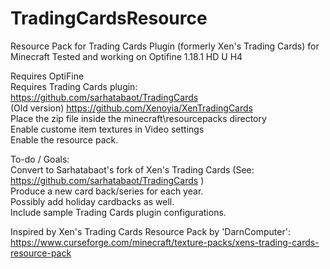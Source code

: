 # TradingCardsResource
Resource Pack for Trading Cards Plugin (formerly Xen's Trading Cards) for Minecraft
Tested and working on Optifine 1.18.1 HD U H4

Requires OptiFine<br />
Requires Trading Cards plugin:<br />
https://github.com/sarhatabaot/TradingCards<br />
(Old version) https://github.com/Xenoyia/XenTradingCards<br />
Place the zip file inside the minecraft\resourcepacks directory<br />
Enable custome item textures in Video settings<br />
Enable the resource pack.<br />

To-do / Goals:<br />
Convert to Sarhatabaot's fork of Xen's Trading Cards (See: https://github.com/sarhatabaot/TradingCards )<br />
Produce a new card back/series for each year.<br />
Possibly add holiday cardbacks as well.<br />
Include sample Trading Cards plugin configurations.<br />

Inspired by Xen's Trading Cards Resource Pack by 'DarnComputer':<br />https://www.curseforge.com/minecraft/texture-packs/xens-trading-cards-resource-pack<br />
